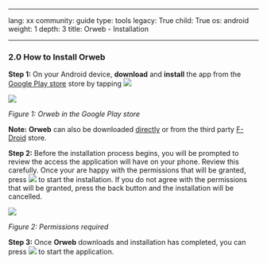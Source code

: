 

---

lang: xx
community: guide
type: tools
legacy: True
child: True
os: android
weight: 1
depth: 3
title: Orweb - Installation

---

### 2.0 How to Install Orweb ###

**Step 1:** On your Android device, **download** and **install** the app from the [Google Play store](https://play.google.com/store/apps/details?id=info.guardianproject.browser) store by tapping ![](/sbox/screen/orweb-en-1/002.png)

![](/sbox/screen/orweb-en-1/001.png)

*Figure 1: Orweb in the Google Play store*

**Note:** **Orweb** can also be downloaded [directly](https://guardianproject.info/releases/orweb-latest.apk) or from the third party [F-Droid](https://f-droid.org/repository/browse/?fdfilter=orweb&fdid=info.guardianproject.browser) store.

**Step 2:** Before the installation process begins, you will be prompted to review the access the application will have on your phone. Review this carefully. Once your are happy with the permissions that will be granted, press ![](/sbox/screen/orweb-en-1/003.png) to start the installation.  If you do not agree with the permissions that will be granted, press the back button and the installation will be cancelled.

![](/sbox/screen/orweb-en-1/004.png)

*Figure 2: Permissions required*

**Step 3:** Once **Orweb** downloads and installation has completed, you can press ![](/sbox/screen/orweb-en-1/005.png) to start the application.

